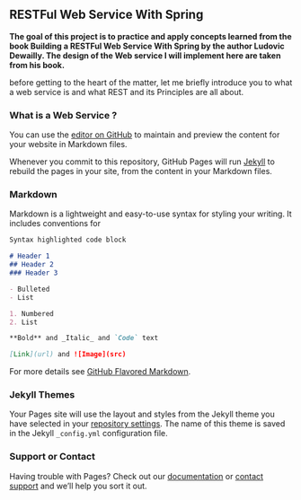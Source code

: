 ## RESTFul Web Service With Spring

__The goal of this project is to practice and apply concepts learned from the book Building a RESTFul Web Service With Spring by the author Ludovic Dewailly. The design of the Web service I will implement here are taken from his book.__

before getting to the heart of the matter, let me briefly introduce you to what a web service is and what REST and its Principles are all about.

### What is a Web Service ?



You can use the [editor on GitHub](https://github.com/dtn1999/restful-with-spring/edit/gh-pages/index.md) to maintain and preview the content for your website in Markdown files.

Whenever you commit to this repository, GitHub Pages will run [Jekyll](https://jekyllrb.com/) to rebuild the pages in your site, from the content in your Markdown files.

### Markdown

Markdown is a lightweight and easy-to-use syntax for styling your writing. It includes conventions for

```markdown
Syntax highlighted code block

# Header 1
## Header 2
### Header 3

- Bulleted
- List

1. Numbered
2. List

**Bold** and _Italic_ and `Code` text

[Link](url) and ![Image](src)
```

For more details see [GitHub Flavored Markdown](https://guides.github.com/features/mastering-markdown/).

### Jekyll Themes

Your Pages site will use the layout and styles from the Jekyll theme you have selected in your [repository settings](https://github.com/dtn1999/restful-with-spring/settings). The name of this theme is saved in the Jekyll `_config.yml` configuration file.

### Support or Contact

Having trouble with Pages? Check out our [documentation](https://docs.github.com/categories/github-pages-basics/) or [contact support](https://support.github.com/contact) and we’ll help you sort it out.
